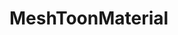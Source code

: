 # MeshToonMaterial

<MyIframe src="https://xarzhi.github.io/geometry/material.html#MeshToonMaterial"></MyIframe>